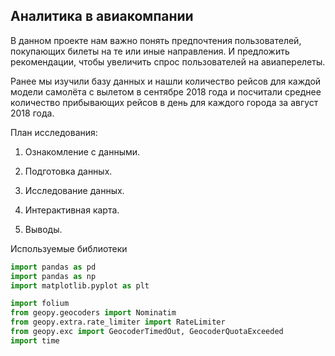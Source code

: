 ## Аналитика в авиакомпании

В данном проекте нам важно понять предпочтения пользователей, покупающих билеты на те или иные направления. И предложить рекомендации, чтобы увеличить спрос пользователей на авиаперелеты.

Ранее мы изучили базу данных и нашли количество рейсов для каждой модели самолёта с вылетом в сентябре 2018 года и посчитали среднее количество прибывающих рейсов в день для каждого города за август 2018 года.

План исследования: 

1) Ознакомление с данными.

2) Подготовка данных.

3) Исследование данных.

4) Интерактивная карта.

5) Выводы.

Используемые библиотеки

```python
import pandas as pd
import pandas as np
import matplotlib.pyplot as plt

import folium
from geopy.geocoders import Nominatim
from geopy.extra.rate_limiter import RateLimiter
from geopy.exc import GeocoderTimedOut, GeocoderQuotaExceeded
import time
```